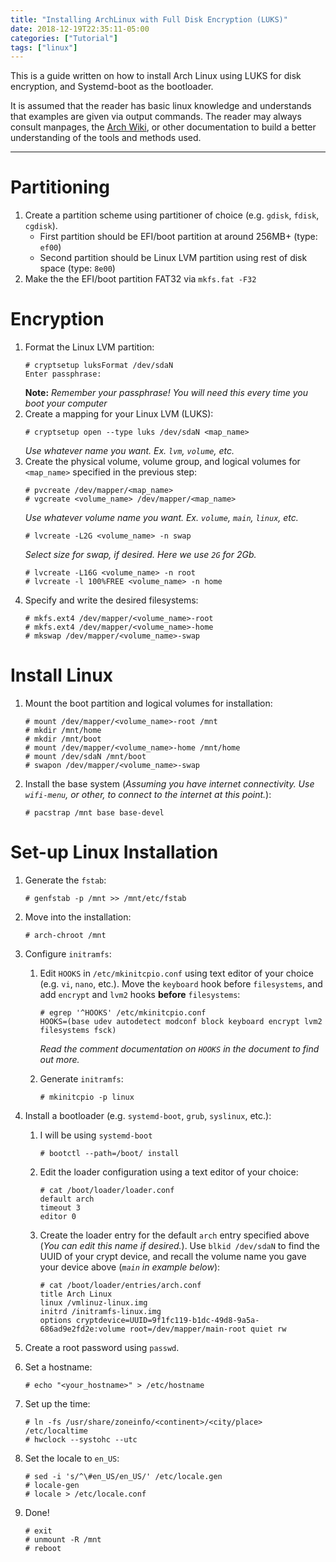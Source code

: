 ```yaml
---
title: "Installing ArchLinux with Full Disk Encryption (LUKS)"
date: 2018-12-19T22:35:11-05:00
categories: ["Tutorial"]
tags: ["linux"]
---
```

This is a guide written on how to install Arch Linux using LUKS for disk encryption, and Systemd-boot as the bootloader.
<!--more-->
It is assumed that the reader has basic linux knowledge and understands that examples are given via output commands.
The reader may always consult manpages, the [Arch Wiki](https://wiki.archlinux.org/), or other documentation to build a better understanding of the tools and methods used.

---

# Partitioning
1. Create a partition scheme using partitioner of choice (e.g. `gdisk`, `fdisk`, `cgdisk`).
   - First partition should be EFI/boot partition at around 256MB+ (type: `ef00`)
   - Second partition should be Linux LVM partition using rest of disk space (type: `8e00`)
1. Make the the EFI/boot partition FAT32 via `mkfs.fat -F32`

# Encryption
1. Format the Linux LVM partition:
   ```
   # cryptsetup luksFormat /dev/sdaN
   Enter passphrase:
   ```
   **Note:** _Remember your passphrase! You will need this every time you boot your computer_
1. Create a mapping for your Linux LVM (LUKS):
   ```
   # cryptsetup open --type luks /dev/sdaN <map_name>
   ```
   _Use whatever name you want. Ex. `lvm`, `volume`, etc._
1. Create the physical volume, volume group, and logical volumes for `<map_name>` specified in the previous step:
   ```
   # pvcreate /dev/mapper/<map_name>
   # vgcreate <volume_name> /dev/mapper/<map_name>
   ```
   _Use whatever volume name you want. Ex. `volume`, `main`, `linux`, etc._
   ```
   # lvcreate -L2G <volume_name> -n swap
   ```
   _Select size for swap, if desired. Here we use `2G` for 2Gb._
   ```
   # lvcreate -L16G <volume_name> -n root
   # lvcreate -l 100%FREE <volume_name> -n home
   ```
1. Specify and write the desired filesystems:
   ```
   # mkfs.ext4 /dev/mapper/<volume_name>-root
   # mkfs.ext4 /dev/mapper/<volume_name>-home
   # mkswap /dev/mapper/<volume_name>-swap
   ```

# Install Linux
1. Mount the boot partition and logical volumes for installation:
   ```
   # mount /dev/mapper/<volume_name>-root /mnt
   # mkdir /mnt/home
   # mkdir /mnt/boot
   # mount /dev/mapper/<volume_name>-home /mnt/home
   # mount /dev/sdaN /mnt/boot
   # swapon /dev/mapper/<volume_name>-swap
   ```

1. Install the base system (_Assuming you have internet connectivity. Use `wifi-menu`, or other, to connect to the internet at this point._):
   ```
   # pacstrap /mnt base base-devel
   ```

# Set-up Linux Installation
1. Generate the `fstab`:
   ```
   # genfstab -p /mnt >> /mnt/etc/fstab
   ```

1. Move into the installation:
   ```
   # arch-chroot /mnt
   ```

1. Configure `initramfs`:
   1. Edit `HOOKS` in `/etc/mkinitcpio.conf` using text editor of your choice (e.g. `vi`, `nano`, etc.). Move the `keyboard` hook before `filesystems`, and add `encrypt` and `lvm2` hooks **before** `filesystems`:
      ```
      # egrep '^HOOKS' /etc/mkinitcpio.conf
      HOOKS=(base udev autodetect modconf block keyboard encrypt lvm2 filesystems fsck)
      ```
      _Read the comment documentation on `HOOKS` in the document to find out more._

   1. Generate `initramfs`:
      ```
      # mkinitcpio -p linux
      ```

1. Install a bootloader (e.g. `systemd-boot`, `grub`, `syslinux`, etc.):
   1. I will be using `systemd-boot`
      ```
      # bootctl --path=/boot/ install
      ```

   1. Edit the loader configuration using a text editor of your choice:
      ```
      # cat /boot/loader/loader.conf
      default arch
      timeout 3
      editor 0
      ```

   1. Create the loader entry for the default `arch` entry specified above (_You can edit this name if desired._). Use `blkid /dev/sdaN` to find the UUID of your crypt device, and recall the volume name you gave your device above (_`main` in example below_):
      ```
      # cat /boot/loader/entries/arch.conf
      title Arch Linux
      linux /vmlinuz-linux.img
      initrd /initramfs-linux.img
      options cryptdevice=UUID=9f1fc119-b1dc-49d8-9a5a-686ad9e2fd2e:volume root=/dev/mapper/main-root quiet rw
      ```

1. Create a root password using `passwd`.
1. Set a hostname:
   ```
   # echo "<your_hostname>" > /etc/hostname
   ```

1. Set up the time:
   ```
   # ln -fs /usr/share/zoneinfo/<continent>/<city/place> /etc/localtime
   # hwclock --systohc --utc
   ```

1. Set the locale to `en_US`:
   ```
   # sed -i 's/^\#en_US/en_US/' /etc/locale.gen
   # locale-gen
   # locale > /etc/locale.conf
   ```

1. Done!
   ```
   # exit
   # unmount -R /mnt
   # reboot
   ```


